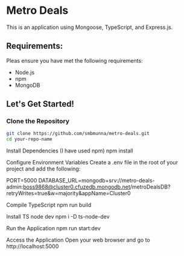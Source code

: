 # Metro Deals

This is an application using Mongoose, TypeScript, and Express.js.

## Requirements:

Pleas ensure you have met the following requirements:

- Node.js
- npm
- MongoDB

## Let's Get Started!

### Clone the Repository

```bash
git clone https://github.com/smbmunna/metro-deals.git
cd your-repo-name
```

Install Dependencies (I have used npm)
npm install

Configure Environment Variables
Create a .env file in the root of your project and add the following:

PORT=5000
DATABASE_URL=mongodb+srv://metro-deals-admin:boss9868@cluster0.cfuzedb.mongodb.net/metroDealsDB?retryWrites=true&w=majority&appName=Cluster0

Compile TypeScript
npm run build

Install TS node dev
npm i -D ts-node-dev

Run the Application
npm run start:dev

Access the Application
Open your web browser and go to http://localhost:5000
